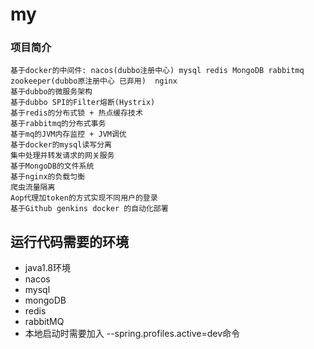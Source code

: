 # my
### 项目简介
    基于docker的中间件: nacos(dubbo注册中心) mysql redis MongoDB rabbitmq zookeeper(dubbo原注册中心 已弃用)  nginx
    基于dubbo的微服务架构
    基于dubbo SPI的Filter熔断(Hystrix)
    基于redis的分布式锁 + 热点缓存技术
    基于rabbitmq的分布式事务
    基于mq的JVM内存监控 + JVM调优
    基于docker的mysql读写分离
    集中处理并转发请求的网关服务
    基于MongoDB的文件系统
    基于nginx的负载匀衡
    爬虫流量隔离
    Aop代理加token的方式实现不同用户的登录
    基于Github genkins docker 的自动化部署
## 运行代码需要的环境
* java1.8环境
* nacos
* mysql
* mongoDB
* redis
* rabbitMQ
* 本地启动时需要加入 --spring.profiles.active=dev命令
